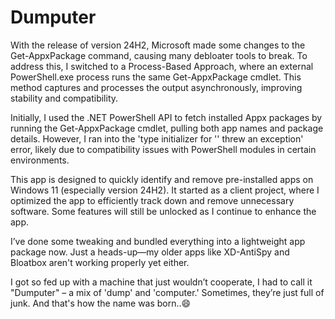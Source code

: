 # Dumputer
With the release of version 24H2, Microsoft made some changes to the Get-AppxPackage command, causing many debloater tools to break. To address this, I switched to a Process-Based Approach, where an external PowerShell.exe process runs the same Get-AppxPackage cmdlet. This method captures and processes the output asynchronously, improving stability and compatibility.

Initially, I used the .NET PowerShell API to fetch installed Appx packages by running the Get-AppxPackage cmdlet, pulling both app names and package details. However, I ran into the 'type initializer for '<Module>' threw an exception' error, likely due to compatibility issues with PowerShell modules in certain environments.

This app is designed to quickly identify and remove pre-installed apps on Windows 11 (especially version 24H2). It started as a client project, where I optimized the app to efficiently track down and remove unnecessary software. Some features will still be unlocked as I continue to enhance the app.

I’ve done some tweaking and bundled everything into a lightweight app package now. Just a heads-up—my older apps like XD-AntiSpy and Bloatbox aren't working properly yet either.

I got so fed up with a machine that just wouldn’t cooperate, I had to call it "Dumputer" – a mix of 'dump' and 'computer.' Sometimes, they’re just full of junk. And that's how the name was born..😄

